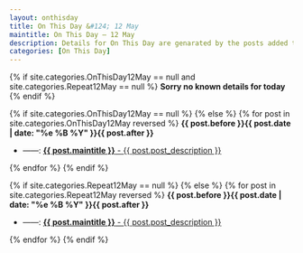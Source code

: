 ```yaml
---
layout: onthisday
title: On This Day &#124; 12 May
maintitle: On This Day — 12 May
description: Details for On This Day are genarated by the posts added to the website so the content is subject to changes/updates over time.
categories: [On This Day]
---
```


{% if site.categories.OnThisDay12May == null and site.categories.Repeat12May == null %}
<strong>Sorry no known details for today</strong>
{% endif %}

{% if site.categories.OnThisDay12May == null %}
{% else %}
{% for post in site.categories.OnThisDay12May reversed %}
<strong>{{ post.before }}{{ post.date | date: "%e %B %Y" }}{{ post.after }}</strong>
<ul>
<li> ——: <a href="{{ post.url }}"><strong>{{ post.maintitle }}</strong> - {{ post.post_description }}</a></li>
</ul>
{% endfor %}
{% endif %}

{% if site.categories.Repeat12May == null %}
{% else %}
{% for post in site.categories.Repeat12May reversed %}
<strong>{{ post.before }}{{ post.date | date: "%e %B %Y" }}{{ post.after }}</strong>
<ul>
<li> ——: <a href="{{ post.url }}"><strong>{{ post.maintitle }}</strong> - {{ post.post_description }}</a></li>
</ul>
{% endfor %}
{% endif %}
